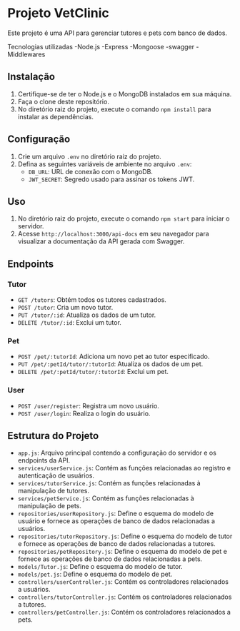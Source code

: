 # Projeto VetClinic

Este projeto é uma API para gerenciar tutores e pets com banco de dados.

Tecnologias utilizadas
-Node.js
-Express
-Mongoose
-swagger
-Middlewares

## Instalação

1. Certifique-se de ter o Node.js e o MongoDB instalados em sua máquina.
2. Faça o clone deste repositório.
3. No diretório raiz do projeto, execute o comando `npm install` para instalar as dependências.

## Configuração

1. Crie um arquivo `.env` no diretório raiz do projeto.
2. Defina as seguintes variáveis de ambiente no arquivo `.env`:
   - `DB_URL`: URL de conexão com o MongoDB.
   - `JWT_SECRET`: Segredo usado para assinar os tokens JWT.

## Uso

1. No diretório raiz do projeto, execute o comando `npm start` para iniciar o servidor.
2. Acesse `http://localhost:3000/api-docs` em seu navegador para visualizar a documentação da API gerada com Swagger.

## Endpoints

### Tutor

- `GET /tutors`: Obtém todos os tutores cadastrados.
- `POST /tutor`: Cria um novo tutor.
- `PUT /tutor/:id`: Atualiza os dados de um tutor.
- `DELETE /tutor/:id`: Exclui um tutor.

### Pet

- `POST /pet/:tutorId`: Adiciona um novo pet ao tutor especificado.
- `PUT /pet/:petId/tutor/:tutorId`: Atualiza os dados de um pet.
- `DELETE /pet/:petId/tutor/:tutorId`: Exclui um pet.

### User

- `POST /user/register`: Registra um novo usuário.
- `POST /user/login`: Realiza o login do usuário.

## Estrutura do Projeto

- `app.js`: Arquivo principal contendo a configuração do servidor e os endpoints da API.
- `services/userService.js`: Contém as funções relacionadas ao registro e autenticação de usuários.
- `services/tutorService.js`: Contém as funções relacionadas à manipulação de tutores.
- `services/petService.js`: Contém as funções relacionadas à manipulação de pets.
- `repositories/userRepository.js`: Define o esquema do modelo de usuário e fornece as operações de banco de dados relacionadas a usuários.
- `repositories/tutorRepository.js`: Define o esquema do modelo de tutor e fornece as operações de banco de dados relacionadas a tutores.
- `repositories/petRepository.js`: Define o esquema do modelo de pet e fornece as operações de banco de dados relacionadas a pets.
- `models/Tutor.js`: Define o esquema do modelo de tutor.
- `models/pet.js`: Define o esquema do modelo de pet.
- `controllers/userController.js`: Contém os controladores relacionados a usuários.
- `controllers/tutorController.js`: Contém os controladores relacionados a tutores.
- `controllers/petController.js`: Contém os controladores relacionados a pets.
